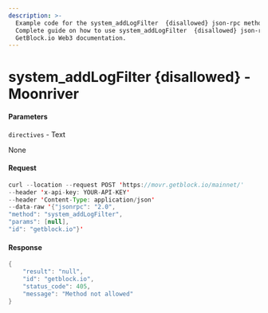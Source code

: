 ```yaml
---
description: >-
  Example code for the system_addLogFilter  {disallowed} json-rpc method.
  Сomplete guide on how to use system_addLogFilter  {disallowed} json-rpc in
  GetBlock.io Web3 documentation.
---
```


# system\_addLogFilter {disallowed} - Moonriver

#### Parameters

`directives` - Text

None

#### Request

```java
curl --location --request POST 'https://movr.getblock.io/mainnet/' 
--header 'x-api-key: YOUR-API-KEY' 
--header 'Content-Type: application/json' 
--data-raw '{"jsonrpc": "2.0",
"method": "system_addLogFilter",
"params": [null],
"id": "getblock.io"}'
```

#### Response

```java
{
    "result": "null",
    "id": "getblock.io",
    "status_code": 405,
    "message": "Method not allowed"
}
```
